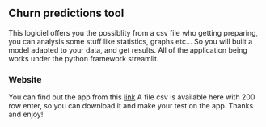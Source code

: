 ## Churn predictions tool 

This logiciel offers you the possiblity from a csv file who getting preparing,
you can analysis some stuff like statistics, graphs etc... So you will built a 
model adapted to your data, and get results. All of the application being works under
the python framework streamlit.  

### Website

You can find out the app from this [link](https://churn-predictions-tool.herokuapp.com/)
A file csv is available here with 200 row enter, so you can download it and make your test
on the app. Thanks and enjoy!
